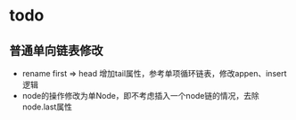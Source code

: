 #  todo 

## 普通单向链表修改

* rename first => head 增加tail属性，参考单项循环链表，修改appen、insert逻辑
* node的操作修改为单Node，即不考虑插入一个node链的情况，去除node.last属性


